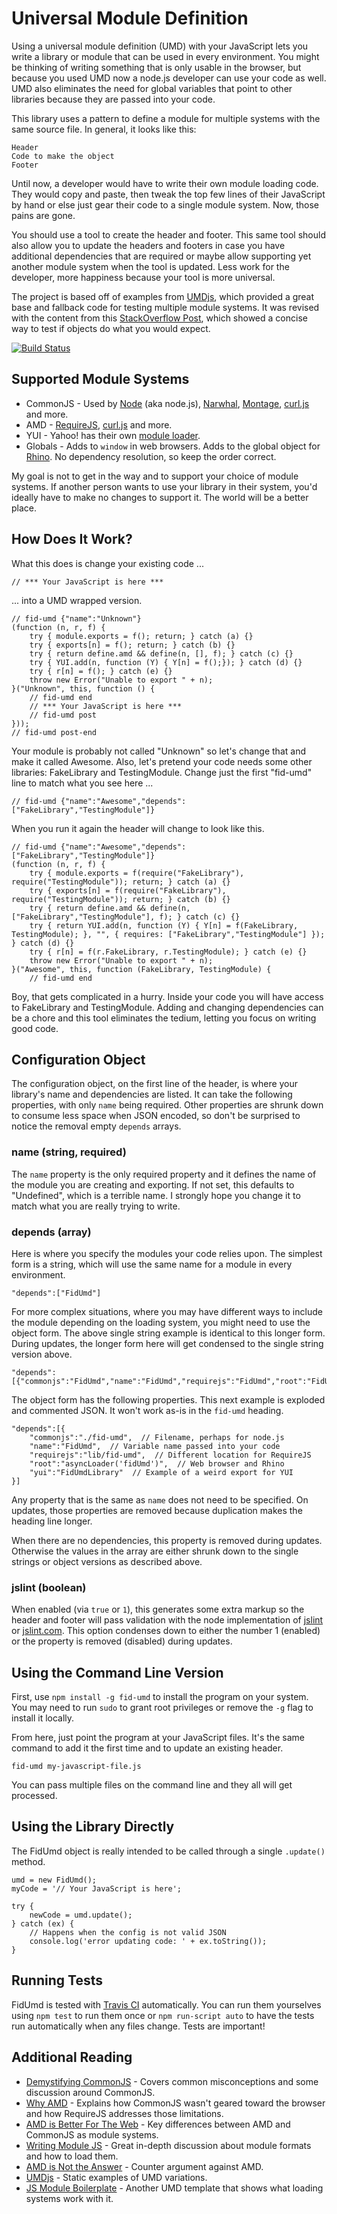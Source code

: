 Universal Module Definition
===========================

Using a universal module definition (UMD) with your JavaScript lets you write a library or module that can be used in every environment.  You might be thinking of writing something that is only usable in the browser, but because you used UMD now a node.js developer can use your code as well.  UMD also eliminates the need for global variables that point to other libraries because they are passed into your code.

This library uses a pattern to define a module for multiple systems with the same source file.  In general, it looks like this:

    Header
	Code to make the object
	Footer
	
Until now, a developer would have to write their own module loading code.  They would copy and paste, then tweak the top few lines of their JavaScript by hand or else just gear their code to a single module system.  Now, those pains are gone.

You should use a tool to create the header and footer.  This same tool should also allow you to update the headers and footers in case you have additional dependencies that are required or maybe allow supporting yet another module system when the tool is updated.  Less work for the developer, more happiness because your tool is more universal.

The project is based off of examples from [UMDjs], which provided a great base and fallback code for testing multiple module systems.  It was revised with the content from this [StackOverflow Post], which showed a concise way to test if objects do what you would expect.

[![Build Status](https://secure.travis-ci.org/fidian/fid-umd.png)](http://travis-ci.org/fidian/fid-umd)


Supported Module Systems
------------------------

* CommonJS - Used by [Node](http://nodejs.org/) (aka node.js), [Narwhal](https://github.com/tlrobinson/narwhal), [Montage](http://montagejs.org/), [curl.js](http://github.com/unscriptable/curl) and more.
* AMD - [RequireJS](http://requirejs.org/), [curl.js](http://github.com/uncriptable/curl) and more.
* YUI - Yahoo! has their own [module loader](http://yuilibrary.com/).
* Globals - Adds to `window` in web browsers.  Adds to the global object for [Rhino](https://developer.mozilla.org/en-US/docs/Rhino).  No dependency resolution, so keep the order correct.

My goal is not to get in the way and to support your choice of module systems.  If another person wants to use your library in their system, you'd ideally have to make no changes to support it.  The world will be a better place.


How Does It Work?
-----------------

What this does is change your existing code ...

    // *** Your JavaScript is here ***

... into a UMD wrapped version.

    // fid-umd {"name":"Unknown"}
    (function (n, r, f) {
        try { module.exports = f(); return; } catch (a) {}
        try { exports[n] = f(); return; } catch (b) {}
        try { return define.amd && define(n, [], f); } catch (c) {}
        try { YUI.add(n, function (Y) { Y[n] = f();}); } catch (d) {}
        try { r[n] = f(); } catch (e) {}
        throw new Error("Unable to export " + n);
    }("Unknown", this, function () {
        // fid-umd end
        // *** Your JavaScript is here ***
        // fid-umd post
    }));
    // fid-umd post-end

Your module is probably not called "Unknown" so let's change that and make it called Awesome.  Also, let's pretend your code needs some other libraries: FakeLibrary and TestingModule.  Change just the first "fid-umd" line to match what you see here ...

    // fid-umd {"name":"Awesome","depends":["FakeLibrary","TestingModule"]}
    
When you run it again the header will change to look like this.

    // fid-umd {"name":"Awesome","depends":["FakeLibrary","TestingModule"]}
    (function (n, r, f) {
        try { module.exports = f(require("FakeLibrary"), require("TestingModule")); return; } catch (a) {}
        try { exports[n] = f(require("FakeLibrary"), require("TestingModule")); return; } catch (b) {}
        try { return define.amd && define(n, ["FakeLibrary","TestingModule"], f); } catch (c) {}
        try { return YUI.add(n, function (Y) { Y[n] = f(FakeLibrary, TestingModule); }, "", { requires: ["FakeLibrary","TestingModule"] }); } catch (d) {}
        try { r[n] = f(r.FakeLibrary, r.TestingModule); } catch (e) {}
        throw new Error("Unable to export " + n);
    }("Awesome", this, function (FakeLibrary, TestingModule) {
        // fid-umd end

Boy, that gets complicated in a hurry.  Inside your code you will have access to FakeLibrary and TestingModule.  Adding and changing dependencies can be a chore and this tool eliminates the tedium, letting you focus on writing good code.


Configuration Object
--------------------

The configuration object, on the first line of the header, is where your library's name and dependencies are listed.  It can take the following properties, with only `name` being required.  Other properties are shrunk down to consume less space when JSON encoded, so don't be surprised to notice the removal empty `depends` arrays.

### name (string, required)

The `name` property is the only required property and it defines the name of the module you are creating and exporting.  If not set, this defaults to "Undefined", which is a terrible name.  I strongly hope you change it to match what you are really trying to write.

### depends (array)

Here is where you specify the modules your code relies upon.  The simplest form is a string, which will use the same name for a module in every environment.

    "depends":["FidUmd"]

For more complex situations, where you may have different ways to include the module depending on the loading system, you might need to use the object form.  The above single string example is identical to this longer form.  During updates, the longer form here will get condensed to the single string version above.

    "depends":[{"commonjs":"FidUmd","name":"FidUmd","requirejs":"FidUmd","root":"FidUmd","yui":"FidUmd"}]

The object form has the following properties.  This next example is exploded and commented JSON.  It won't work as-is in the `fid-umd` heading.

    "depends":[{
        "commonjs":"./fid-umd",  // Filename, perhaps for node.js
        "name":"FidUmd",  // Variable name passed into your code
        "requirejs":"lib/fid-umd",  // Different location for RequireJS
        "root":"asyncLoader('fidUmd')",  // Web browser and Rhino
        "yui":"FidUmdLibrary"  // Example of a weird export for YUI
    }]

Any property that is the same as `name` does not need to be specified.  On updates, those properties are removed because duplication makes the heading line longer.

When there are no dependencies, this property is removed during updates.  Otherwise the values in the array are either shrunk down to the single strings or object versions as described above.

### jslint (boolean)

When enabled (via `true` or `1`), this generates some extra markup so the header and footer will pass validation with the node implementation of [jslint](https://github.com/reid/node-jslint) or [jslint.com](http://jslint.com).  This option condenses down to either the number 1 (enabled) or the property is removed (disabled) during updates.


Using the Command Line Version
------------------------------

First, use `npm install -g fid-umd` to install the program on your system.  You may need to run `sudo` to grant root privileges or remove the `-g` flag to install it locally.

From here, just point the program at your JavaScript files.  It's the same command to add it the first time and to update an existing header.

    fid-umd my-javascript-file.js

You can pass multiple files on the command line and they all will get processed.


Using the Library Directly
--------------------------

The FidUmd object is really intended to be called through a single `.update()` method.

    umd = new FidUmd();
    myCode = '// Your JavaScript is here';
    
    try {
        newCode = umd.update();
    } catch (ex) {
        // Happens when the config is not valid JSON
        console.log('error updating code: ' + ex.toString());
    }


Running Tests
-------------

FidUmd is tested with [Travis CI](http://travis-ci.org/fidian/fid-umd) automatically.  You can run them yourselves using `npm test` to run them once or `npm run-script auto` to have the tests run automatically when any files change.  Tests are important!


Additional Reading
------------------

* [Demystifying CommonJS](http://dailyjs.com/2010/10/18/modules/) - Covers common misconceptions and some discussion around CommonJS.
* [Why AMD](http://requirejs.org/docs/whyamd.html) - Explains how CommonJS wasn't geared toward the browser and how RequireJS addresses those limitations.
* [AMD is Better For The Web](http://blog.millermedeiros.com/amd-is-better-for-the-web-than-commonjs-modules/) - Key differences between AMD and CommonJS as module systems.
* [Writing Module JS](http://addyosmani.com/writing-modular-js/) - Great in-depth discussion about module formats and how to load them.
* [AMD is Not the Answer](http://tomdale.net/2012/01/amd-is-not-the-answer/) - Counter argument against AMD.
* [UMDjs] - Static examples of UMD variations.
* [JS Module Boilerplate](https://gist.github.com/wilmoore/3880415) - Another UMD template that shows what loading systems work with it.

[StackOverflow Post]: http://stackoverflow.com/questions/415160/best-method-of-instantiating-an-xmlhttprequest-object
[UMDjs]: https://github.com/umdjs/umd
